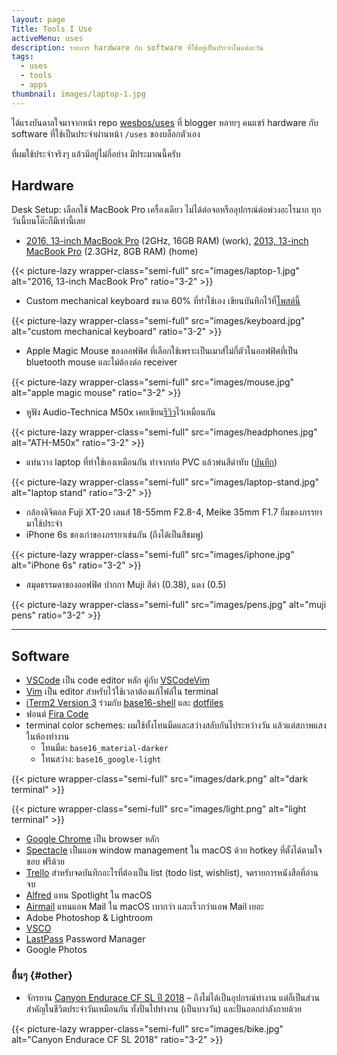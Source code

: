```yaml
---
layout: page
Title: Tools I Use
activeMenu: uses
description: รายการ hardware กับ software ที่ใช้อยู่เป็นประจำในแต่ละวัน
tags:
  - uses
  - tools
  - apps
thumbnail: images/laptop-1.jpg
---
```


ได้แรงบันดาลใจมาจากหน้า repo [wesbos/uses](https://github.com/wesbos/awesome-uses) ที่ blogger หลายๆ คนแชร์ hardware กับ software ที่ใช้เป็นประจำผ่านหน้า `/uses` ของบล็อกตัวเอง

ที่ผมใช้ประจำจริงๆ แล้วมีอยู่ไม่กี่อย่าง มีประมาณนี้ครับ

## Hardware

Desk Setup: เลือกใช้ MacBook Pro เครื่องเดียว ไม่ได้ต่อจอหรืออุปกรณ์ต่อพ่วงอะไรมาก ทุกวันนี้บนโต๊ะก็มีเท่านี้เลย

- [2016, 13-inch MacBook Pro](https://support.apple.com/kb/SP747?locale=en_US) (2GHz, 16GB RAM) (work),
  [2013, 13-inch MacBook Pro](https://support.apple.com/kb/SP691?locale=en_US) (2.3GHz, 8GB RAM) (home)

{{< picture-lazy wrapper-class="semi-full" src="images/laptop-1.jpg" alt="2016, 13-inch MacBook Pro" ratio="3-2" >}}

- Custom mechanical keyboard ขนาด 60% ที่ทำใช้เอง เขียนบันทึกไว้ที่[โพสต์นี้](https://armno.in.th/2019/05/01/custom-mechanical-keyboard-build-2/)

{{< picture-lazy wrapper-class="semi-full" src="images/keyboard.jpg" alt="custom mechanical keyboard" ratio="3-2" >}}

- Apple Magic Mouse ของออฟฟิศ ที่เลือกใช้เพราะเป็นเมาส์ไม่กี่ตัวในออฟฟิศที่เป็น bluetooth mouse และไม่ต้องต่อ receiver

{{< picture-lazy wrapper-class="semi-full" src="images/mouse.jpg" alt="apple magic mouse" ratio="3-2" >}}

- หูฟัง Audio-Technica M50x เคยเขียน[รีวิว](https://armno.in.th/2015/08/04/audio-technica-ath-m50x/)ไว้เหมือนกัน

{{< picture-lazy wrapper-class="semi-full" src="images/headphones.jpg" alt="ATH-M50x" ratio="3-2" >}}

- แท่นวาง laptop ที่ทำใช้เองเหมือนกัน ทำจากท่อ PVC แล้วพ่นสีดำทับ ([บันทึก](https://armno.wordpress.com/2019/05/08/850-pvc/))

{{< picture-lazy wrapper-class="semi-full" src="images/laptop-stand.jpg" alt="laptop stand" ratio="3-2" >}}

- กล้องดิจิตอล Fuji XT-20 เลนส์ 18-55mm F2.8-4, Meike 35mm F1.7 ยืมของภรรยามาใช้ประจำ
- iPhone 6s ของเก่าของภรรยาเช่นกัน (ถึงได้เป็นสีชมพู)

{{< picture-lazy wrapper-class="semi-full" src="images/iphone.jpg" alt="iPhone 6s" ratio="3-2" >}}

- สมุดธรรมดาของออฟฟิศ ปากกา Muji สีดำ (0.38), แดง (0.5)

{{< picture-lazy wrapper-class="semi-full" src="images/pens.jpg" alt="muji pens" ratio="3-2" >}}

---

## Software

- [VSCode](https://code.visualstudio.com/) เป็น code editor หลัก คู่กับ [VSCodeVim](https://github.com/VSCodeVim/Vim)
- [Vim](https://www.vim.org/) เป็น editor สำหรับไว้ใช้เวลาต้องแก้ไฟล์ใน terminal
- [iTerm2 Version 3](https://www.iterm2.com/version3.html) ร่วมกับ [base16-shell](https://github.com/chriskempson/base16-shell) และ [dotfiles ](https://github.com/armno/dotfiles)
- ฟอนต์ [Fira Code](https://armno.in.th/2017/08/10/fira-code-font-for-coding/)
- terminal color schemes: ผมใช้ทั้งโทนมืดและสว่างสลับกันไประหว่างวัน แล้วแต่สภาพแสงในห้องทำงาน
  - โทนมืด: `base16_material-darker`
  - โทนสว่าง: `base16_google-light`

{{< picture wrapper-class="semi-full" src="images/dark.png" alt="dark terminal" >}}

{{< picture wrapper-class="semi-full" src="images/light.png" alt="light terminal" >}}

- [Google Chrome](https://www.google.com/chrome/) เป็น browser หลัก
- [Spectacle](https://www.spectacleapp.com/) เป็นแอพ window management ใน macOS ด้วย hotkey ที่ตั้งได้ตามใจชอบ ฟรีด้วย
- [Trello](https://trello.com) สำหรับจดบันทึกอะไรที่ต้องเป็น list (todo list, wishlist), จดรายการหนังสือที่อ่านจบ
- [Alfred](https://www.alfredapp.com/) แทน Spotlight ใน macOS
- [Airmail](https://airmailapp.com/) แทนแอพ Mail ใน macOS เบากว่า และเร็วกว่าแอพ Mail เยอะ
- Adobe Photoshop & Lightroom
- [VSCO](https://vsco.co/)
- [LastPass](http://lastpass.com) Password Manager
- Google Photos

### อื่นๆ {#other}

- จักรยาน [Canyon Endurace CF SL ปี 2018](https://armno.in.th/2019/01/28/ordering-a-canyon-bike-review/) &ndash; ถึงไม่ได้เป็นอุปกรณ์ทำงาน แต่ก็เป็นส่วนสำคัญในชีวิตประจำวันเหมือนกัน ทั้งปั่นไปทำงาน (เป็นบางวัน) และปั่นออกกำลังกายด้วย

{{< picture-lazy wrapper-class="semi-full" src="images/bike.jpg" alt="Canyon Endurace CF SL 2018" ratio="3-2" >}}
